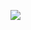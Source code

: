 [![](https://travis-ci.org/TrNdy/mastodon-tracking.svg?branch=master)](https://travis-ci.org/TrNdy/mastodon-tracking)

